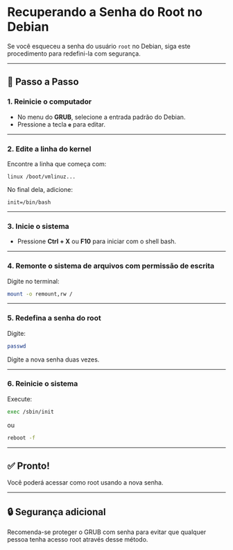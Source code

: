 # Recuperando a Senha do Root no Debian

Se você esqueceu a senha do usuário `root` no Debian, siga este procedimento para redefini-la com segurança.

---

## 🔧 Passo a Passo

### 1. Reinicie o computador

- No menu do **GRUB**, selecione a entrada padrão do Debian.
- Pressione a tecla **`e`** para editar.

---

### 2. Edite a linha do kernel

Encontre a linha que começa com:

```
linux /boot/vmlinuz...
```

No final dela, adicione:

```
init=/bin/bash
```

---

### 3. Inicie o sistema

- Pressione **Ctrl + X** ou **F10** para iniciar com o shell bash.

---

### 4. Remonte o sistema de arquivos com permissão de escrita

Digite no terminal:

```bash
mount -o remount,rw /
```

---

### 5. Redefina a senha do root

Digite:

```bash
passwd
```

Digite a nova senha duas vezes.

---

### 6. Reinicie o sistema

Execute:

```bash
exec /sbin/init
```

ou

```bash
reboot -f
```

---

## ✅ Pronto!

Você poderá acessar como root usando a nova senha.

---

## 🔒 Segurança adicional

Recomenda-se proteger o GRUB com senha para evitar que qualquer pessoa tenha acesso root através desse método.

